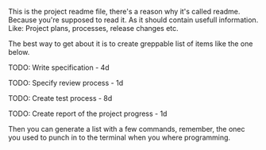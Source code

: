 This is the project readme file, there's a reason why it's called readme. Because you're supposed to read it. As it should contain usefull information. Like:
Project plans, processes, release changes etc.

The best way to get about it is to create greppable list of items like the one below. 


TODO: Write specification - 4d

TODO: Specify review process - 1d

TODO: Create test process - 8d

TODO: Create report of the project progress -  1d


Then you can generate a list with a few commands, remember, the onec you used to punch in to the terminal when you where programming.
